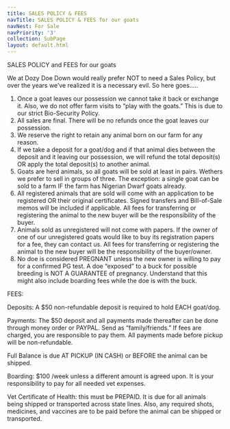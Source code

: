 ```yaml
---
title: SALES POLICY & FEES
navTitle: SALES POLICY & FEES for our goats
navNest: For Sale
navPriority: '3'
collection: SubPage
layout: default.html
---
```

SALES POLICY and FEES for our goats

We at Dozy Doe Down would really prefer NOT to need a Sales Policy, but over the years we’ve realized it is a necessary evil. So here goes…..

1. Once a goat leaves our possession we cannot take it back or exchange it. Also, we do not offer farm visits to “play with the goats.” This is due to our strict Bio-Security Policy.  
2. All sales are final. There will be no refunds once the goat leaves our possession.
3. We reserve the right to retain any animal born on our farm for any reason.
4. If we take a deposit for a goat/dog and if that animal dies between the deposit and it leaving our possession, we will refund the total deposit(s)  OR apply the total deposit(s) to another animal.
5. Goats are herd animals, so all goats will be sold at least in pairs.  Wethers we prefer to sell in groups of three. The exception: a single goat can be sold to a farm IF the farm has Nigerian Dwarf goats already.
6. All registered animals that are sold will come with an application to be registered OR their original certificates. Signed transfers and Bill-of-Sale memos will be included if applicable. All fees for transferring or registering the animal to the new buyer will be the responsibility of the buyer. 
7. Animals sold as unregistered will not come with papers. If the owner of one of our unregistered goats would like to buy its registration papers for a fee, they can contact us.  All fees for transferring or registering the animal to the new buyer will be the responsibility of the buyer/owner. 
8. No doe is considered PREGNANT unless the new owner is willing to pay for a confirmed PG test. A doe “exposed” to a buck for possible breeding is NOT A GUARANTEE of pregnancy.  Understand that this might also include boarding fees while the doe is with the buck.

FEES:

Deposits:  A $50 non-refundable deposit is required to hold EACH goat/dog.

Payments: The $50 deposit and all payments made thereafter can be done through money order or PAYPAL. Send as “family/friends.” If fees are charged, you are responsible to pay them. All payments made before pickup will be non-refundable. 

Full Balance is due AT PICKUP (IN CASH) or BEFORE the animal can be shipped.

Boarding: $100 /week unless a different amount is agreed upon. It is your responsibility to pay for all needed vet expenses.

Vet Certificate of Health: this must be PREPAID. It is due for all animals being shipped or transported across state lines. Also, any required shots, medicines, and vaccines are to be paid before the animal can be shipped or transported.
